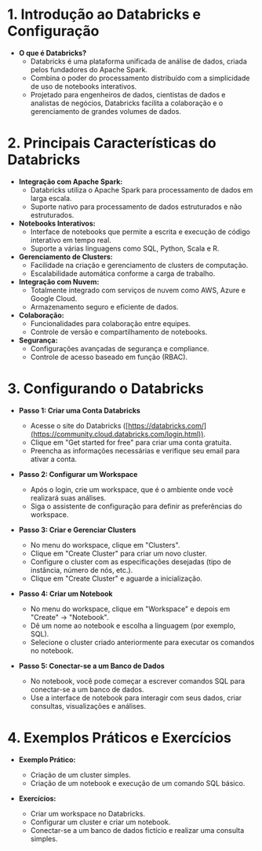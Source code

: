 # 1. Introdução ao Databricks e Configuração
- **O que é Databricks?**
  - Databricks é uma plataforma unificada de análise de dados, criada pelos fundadores do Apache Spark.
  - Combina o poder do processamento distribuído com a simplicidade de uso de notebooks interativos.
  - Projetado para engenheiros de dados, cientistas de dados e analistas de negócios, Databricks facilita a colaboração e o gerenciamento de grandes volumes de dados.

# 2. Principais Características do Databricks
- **Integração com Apache Spark:**
  - Databricks utiliza o Apache Spark para processamento de dados em larga escala.
  - Suporte nativo para processamento de dados estruturados e não estruturados.
- **Notebooks Interativos:**
  - Interface de notebooks que permite a escrita e execução de código interativo em tempo real.
  - Suporte a várias linguagens como SQL, Python, Scala e R.
- **Gerenciamento de Clusters:**
  - Facilidade na criação e gerenciamento de clusters de computação.
  - Escalabilidade automática conforme a carga de trabalho.
- **Integração com Nuvem:**
  - Totalmente integrado com serviços de nuvem como AWS, Azure e Google Cloud.
  - Armazenamento seguro e eficiente de dados.
- **Colaboração:**
  - Funcionalidades para colaboração entre equipes.
  - Controle de versão e compartilhamento de notebooks.
- **Segurança:**
  - Configurações avançadas de segurança e compliance.
  - Controle de acesso baseado em função (RBAC).

# 3. Configurando o Databricks
- **Passo 1: Criar uma Conta Databricks**
  - Acesse o site do Databricks ([https://databricks.com/](https://community.cloud.databricks.com/login.html)).
  - Clique em "Get started for free" para criar uma conta gratuita.
  - Preencha as informações necessárias e verifique seu email para ativar a conta.

- **Passo 2: Configurar um Workspace**
  - Após o login, crie um workspace, que é o ambiente onde você realizará suas análises.
  - Siga o assistente de configuração para definir as preferências do workspace.

- **Passo 3: Criar e Gerenciar Clusters**
  - No menu do workspace, clique em "Clusters".
  - Clique em "Create Cluster" para criar um novo cluster.
  - Configure o cluster com as especificações desejadas (tipo de instância, número de nós, etc.).
  - Clique em "Create Cluster" e aguarde a inicialização.

- **Passo 4: Criar um Notebook**
  - No menu do workspace, clique em "Workspace" e depois em "Create" -> "Notebook".
  - Dê um nome ao notebook e escolha a linguagem (por exemplo, SQL).
  - Selecione o cluster criado anteriormente para executar os comandos no notebook.

- **Passo 5: Conectar-se a um Banco de Dados**
  - No notebook, você pode começar a escrever comandos SQL para conectar-se a um banco de dados.
  - Use a interface de notebook para interagir com seus dados, criar consultas, visualizações e análises.

# 4. Exemplos Práticos e Exercícios
- **Exemplo Prático:**
  - Criação de um cluster simples.
  - Criação de um notebook e execução de um comando SQL básico.

- **Exercícios:**
  - Criar um workspace no Databricks.
  - Configurar um cluster e criar um notebook.
  - Conectar-se a um banco de dados fictício e realizar uma consulta simples.
